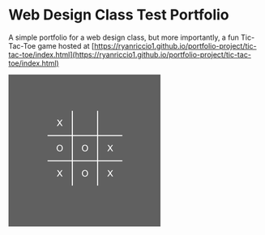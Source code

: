# Web Design Class Test Portfolio

A simple portfolio for a web design class, but more importantly, a fun Tic-Tac-Toe game hosted at [https://ryanriccio1.github.io/portfolio-project/tic-tac-toe/index.html](https://ryanriccio1.github.io/portfolio-project/tic-tac-toe/index.html)

![images/tic-tac-toe.png](images/tic-tac-toe.png)
